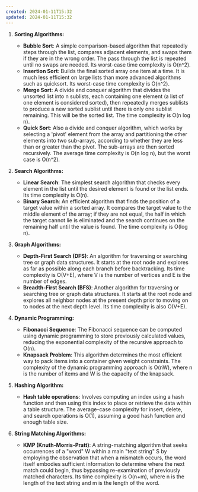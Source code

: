 ```yaml
---
created: 2024-01-11T15:32
updated: 2024-01-11T15:32
---
```

1. **Sorting Algorithms:**
   - **Bubble Sort**: A simple comparison-based algorithm that repeatedly steps through the list, compares adjacent elements, and swaps them if they are in the wrong order. The pass through the list is repeated until no swaps are needed. Its worst-case time complexity is O(n^2).
   - **Insertion Sort**: Builds the final sorted array one item at a time. It is much less efficient on large lists than more advanced algorithms such as quicksort. Its worst-case time complexity is O(n^2).
   - **Merge Sort**: A divide and conquer algorithm that divides the unsorted list into n sublists, each containing one element (a list of one element is considered sorted), then repeatedly merges sublists to produce a new sorted sublist until there is only one sublist remaining. This will be the sorted list. The time complexity is O(n log n).
   - **Quick Sort**: Also a divide and conquer algorithm, which works by selecting a 'pivot' element from the array and partitioning the other elements into two sub-arrays, according to whether they are less than or greater than the pivot. The sub-arrays are then sorted recursively. The average time complexity is O(n log n), but the worst case is O(n^2).

2. **Search Algorithms:**
   - **Linear Search**: The simplest search algorithm that checks every element in the list until the desired element is found or the list ends. Its time complexity is O(n).
   - **Binary Search**: An efficient algorithm that finds the position of a target value within a sorted array. It compares the target value to the middle element of the array; if they are not equal, the half in which the target cannot lie is eliminated and the search continues on the remaining half until the value is found. The time complexity is O(log n).

3. **Graph Algorithms:**
   - **Depth-First Search (DFS)**: An algorithm for traversing or searching tree or graph data structures. It starts at the root node and explores as far as possible along each branch before backtracking. Its time complexity is O(V+E), where V is the number of vertices and E is the number of edges.
   - **Breadth-First Search (BFS)**: Another algorithm for traversing or searching tree or graph data structures. It starts at the root node and explores all neighbor nodes at the present depth prior to moving on to nodes at the next depth level. Its time complexity is also O(V+E).

4. **Dynamic Programming:**
   - **Fibonacci Sequence**: The Fibonacci sequence can be computed using dynamic programming to store previously calculated values, reducing the exponential complexity of the recursive approach to O(n).
   - **Knapsack Problem**: This algorithm determines the most efficient way to pack items into a container given weight constraints. The complexity of the dynamic programming approach is O(nW), where n is the number of items and W is the capacity of the knapsack.

5. **Hashing Algorithm:**
   - **Hash table operations**: Involves computing an index using a hash function and then using this index to place or retrieve the data within a table structure. The average-case complexity for insert, delete, and search operations is O(1), assuming a good hash function and enough table size.

6. **String Matching Algorithms:**
   - **KMP (Knuth-Morris-Pratt)**: A string-matching algorithm that seeks occurrences of a "word" W within a main "text string" S by employing the observation that when a mismatch occurs, the word itself embodies sufficient information to determine where the next match could begin, thus bypassing re-examination of previously matched characters. Its time complexity is O(n+m), where n is the length of the text string and m is the length of the word.
